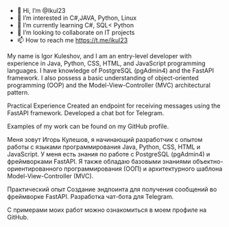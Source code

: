- 👋 Hi, I’m @Ikul23
- 👀 I’m interested in C#,JAVA, Python, Linux
- 🌱 I’m currently learning C#, SQL< Python
- 💞️ I’m looking to collaborate on IT projects
- 📫 How to reach me https://t.me/ikul23


My name is Igor Kuleshov, and I am an entry-level developer with experience in Java, Python, CSS, HTML, and JavaScript programming languages. I have knowledge of PostgreSQL (pgAdmin4) and the FastAPI framework. I also possess a basic understanding of object-oriented programming (OOP) and the Model-View-Controller (MVC) architectural pattern.

Practical Experience
Created an endpoint for receiving messages using the FastAPI framework.
Developed a chat bot for Telegram.

Examples of my work can be found on my GitHub profile.

Меня зовут Игорь Кулешов, я начинающий разработчик с опытом работы с языками программирования Java, Python, CSS, HTML и JavaScript. У меня есть знания по работе с PostgreSQL (pgAdmin4) и фреймворками FastAPI. Я также обладаю базовыми знаниями объектно-ориентированного программирования (ООП) и архитектурного шаблона Model-View-Controller (MVC).

Практический опыт
Создание эндпоинта для получения сообщений во фреймворке FastAPI.
Разработка чат-бота для Telegram.

С примерами моих работ можно ознакомиться в моем профиле на GitHub.

